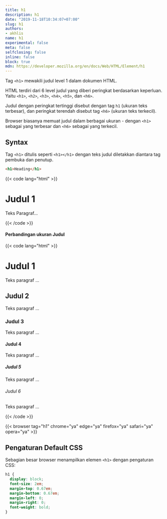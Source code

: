 ```yaml
---
title: h1
description: h1
date: "2019-11-18T10:34:07+07:00"
slug: h1
authors:
- akhlis
name: h1
experimental: false
meta: false
selfclosing: false
inline: false
block: true
mdn: https://developer.mozilla.org/en/docs/Web/HTML/Element/h1
---
```


Tag `<h1>` mewakili judul level 1 dalam dokumen HTML.

HTML terdiri dari 6 level judul yang diberi peringkat berdasarkan keperluan. Yaitu `<h1>`, `<h2>`, `<h3>`, `<h4>`, `<h5>`, dan `<h6>`.

Judul dengan peringkat tertinggi disebut dengan tag `h1` (ukuran teks terbesar), dan peringkat terendah disebut tag `<h6>` (ukuran teks terkecil).

Browser biasanya memuat judul dalam berbagai ukuran - dengan `<h1>` sebagai yang terbesar dan `<h6>` sebagai yang terkecil.

## Syntax

Tag `<h1>` ditulis seperti `<h1></h1>` dengan teks judul diletakkan diantara tag pembuka dan penutup.

```html
<h1>Heading</h1>
```

{{< code lang="html" >}}
<h1>Judul 1</h1>
<p>Teks Paragraf...</p>
{{< /code >}}

#### Perbandingan ukuran Judul

{{< code lang="html" >}}
<h1>Judul 1</h1>
<p>Teks paragraf ...</p>
<h2>Judul 2</h2>
<p>Teks paragraf ...</p>
<h3>Judul 3</h3>
<p>Teks paragraf ...</p>
<h4>Judul 4</h4>
<p>Teks paragraf ...</p>
<h5>Judul 5</h5>
<p>Teks paragraf ...</p>
<h6>Judul 6</h6>
<p>Teks paragraf ...</p>
{{< /code >}}

{{< browser tag="h1" chrome="ya" edge="ya" firefox="ya" safari="ya" opera="ya" >}}

## Pengaturan Default CSS

Sebagian besar browser menampilkan elemen `<h1>` dengan pengaturan CSS:

```css
h1 {
  display: block;
  font-size: 2em;
  margin-top: 0.67em;
  margin-bottom: 0.67em;
  margin-left: 0;
  margin-right: 0;
  font-weight: bold;
}
```
